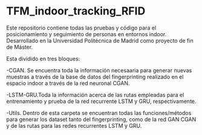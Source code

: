 # TFM_indoor_tracking_RFID
Este repositorio contiene todas las pruebas y código para el posicionamiento y seguimiento de personas en entornos indoor. Desarrollado en la Universidad Politécnica de Madrid como proyecto de fin de Máster.

Esta dividido en tres bloques:

-CGAN. Se encuentra toda la información necesaaria para generar nuevas muestras a través de la base de datos del fingerprinting realizado en el espacio indoor a través de la red neuronal CGAN.

-LSTM-GRU.Toda la información acerca de las rutas empleadas para el entrenamiento y prueba de la red recurrente LSTM y GRU, respectivamente.

-Utils. Dentro de esta carpeta se encuentran todas las funciones/métodos para generar los dataset tanto del fingerprinting, como de la red GAN CGAN y de las rutas para las redes recurrentes LSTM y GRU.
